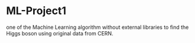 # ML-Project1
one of the Machine Learning algorithm without external libraries to find the Higgs boson using original data from CERN.
